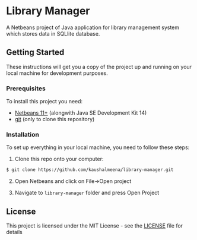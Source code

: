 # Library Manager

A Netbeans project of Java application for library management system which stores data in SQLlite database.

## Getting Started

These instructions will get you a copy of the project up and running on your local machine for development purposes.

### Prerequisites

To install this project you need:

- [Netbeans 11+](https://netbeans.apache.org/download/index.html "Netbeans 11+") (alongwith Java SE Development Kit 14)
- [git](https://git-scm.com/downloads "git") (only to clone this repository)

### Installation

To set up everything in your local machine, you need to follow these steps:

1. Clone this repo onto your computer:

```bash
$ git clone https://github.com/kaushalmeena/library-manager.git
```

2. Open Netbeans and click on File->Open project

3. Navigate to `library-manager` folder and press Open Project

## License

This project is licensed under the MIT License - see the [LICENSE](LICENSE) file for details
